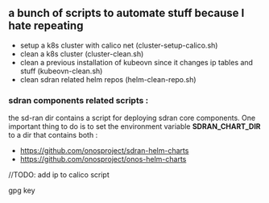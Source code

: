 ## a bunch of scripts to automate stuff because I hate repeating 
- setup a k8s cluster with calico net (cluster-setup-calico.sh)
- clean a k8s cluster (cluster-clean.sh) 
- clean a previous installation of kubeovn since it changes ip tables and stuff (kubeovn-clean.sh)
- clean sdran related helm repos (helm-clean-repo.sh)
### sdran components related scripts : 
the sd-ran dir contains a script for deploying sdran core components.
One important thing to do is to set the environment variable **SDRAN_CHART_DIR** to a dir that 
contains both : 
- https://github.com/onosproject/sdran-helm-charts
- https://github.com/onosproject/onos-helm-charts

    


//TODO: add ip to calico script

gpg key